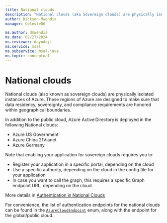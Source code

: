 ```yaml
---
title: National clouds
description: "National clouds (aka Sovereign clouds) are physically isolated instances of Azure."
author: Dickson-Mwendia
manager: CelesteDG

ms.author: dmwendia
ms.date: 02/27/2024
ms.reviewer: dayodeji
ms.service: msal
ms.subservice: msal-java
ms.topic: conceptual
---
```



# National clouds

National clouds (also known as sovereign clouds) are physically isolated instances of Azure. These regions of Azure are designed to make sure that data residency, sovereignty, and compliance requirements are honored within geographical boundaries.

In addition to the public cloud​, Azure Active Directory is deployed in the following National clouds:  

- Azure US Government
- Azure China 21Vianet
- Azure Germany

Note that enabling your application for sovereign clouds requires you to:

- Register your application in a specific portal, depending on the cloud
- Use a specific authority, depending on the cloud in the config file for your application
- In case you want to call the graph, this requires a specific Graph endpoint URL, depending on the cloud.

More details in [Authentication in National Clouds](/entra/identity-platform/authentication-national-cloud)

For convenience, the list of authentication endpoints for the national clouds can be found in the [`AzureCloudEndpoint`](xref:com.microsoft.aad.msal4j.AzureCloudEndpoint) enum, along with the endpoint for the global/public cloud.
